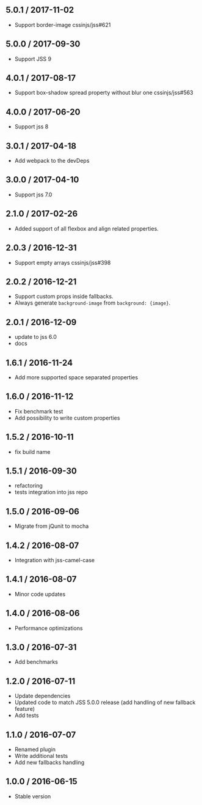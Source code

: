 ## 5.0.1 / 2017-11-02

- Support border-image cssinjs/jss#621

## 5.0.0 / 2017-09-30

- Support JSS 9

## 4.0.1 / 2017-08-17

- Support box-shadow spread property without blur one cssinjs/jss#563

## 4.0.0 / 2017-06-20

- Support jss 8

## 3.0.1 / 2017-04-18

- Add webpack to the devDeps

## 3.0.0 / 2017-04-10

- Support jss 7.0

## 2.1.0 / 2017-02-26

- Added support of all flexbox and align related properties.

## 2.0.3 / 2016-12-31

- Support empty arrays cssinjs/jss#398

## 2.0.2 / 2016-12-21

- Support custom props inside fallbacks.
- Always generate `background-image` from `background: {image}`.

## 2.0.1 / 2016-12-09

- update to jss 6.0
- docs

## 1.6.1 / 2016-11-24

- Add more supported space separated properties

## 1.6.0 / 2016-11-12

- Fix benchmark test
- Add possibility to write custom properties

## 1.5.2 / 2016-10-11

- fix build name

## 1.5.1 / 2016-09-30

- refactoring
- tests integration into jss repo

## 1.5.0 / 2016-09-06

- Migrate from jQunit to mocha

## 1.4.2 / 2016-08-07

- Integration with jss-camel-case

## 1.4.1 / 2016-08-07

- Minor code updates

## 1.4.0 / 2016-08-06

- Performance optimizations

## 1.3.0 / 2016-07-31

- Add benchmarks

## 1.2.0 / 2016-07-11

- Update dependencies
- Updated code to match JSS 5.0.0 release (add handling of new fallback feature)
- Add tests

## 1.1.0 / 2016-07-07

- Renamed plugin
- Write additional tests
- Add new fallbacks handling

## 1.0.0 / 2016-06-15

- Stable version
